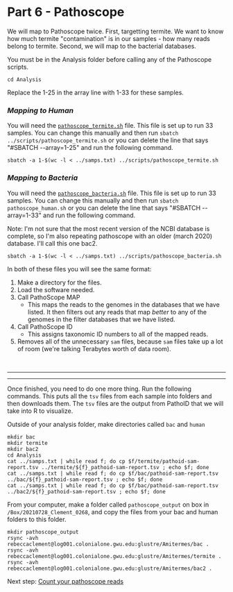 # Part 6 - Pathoscope

We will map to Pathoscope twice. First, targetting termite. We want to know how much termite "contamination" is in our samples - how many reads belong to termite. Second, we will map to the bacterial databases.

You must be in the Analysis folder before calling any of the Pathoscope scripts.
```
cd Analysis
```
Replace the 1-25 in the array line with 1-33 for these samples.
### **_Mapping to Human_**
You will need the [`pathoscope_termite.sh`](scripts/pathoscope_termite.sh) file. This file is set up to run 33 samples. You can change this manually and then run `sbatch ../scripts/pathoscope_termite.sh` or you can delete the line that says "#SBATCH --array=1-25" and run the following command.

```
sbatch -a 1-$(wc -l < ../samps.txt) ../scripts/pathoscope_termite.sh
```

### **_Mapping to Bacteria_**
You will need the [`pathoscope_bacteria.sh`](pathoscope_bacteria.sh) file.
This file is set up to run 33 samples. You can change this manually and then run `sbatch pathoscope_human.sh` or you can delete the line that says "#SBATCH --array=1-33" and run the following command.

Note: I'm not sure that the most recent version of the NCBI database is complete, so I'm also repeating pathoscope with an older (march 2020) database. I'll call this one bac2.
```
sbatch -a 1-$(wc -l < ../samps.txt) ../scripts/pathoscope_bacteria.sh
```

In both of these files you will see the same format:
1. Make a directory for the files.
2. Load the software needed.
3. Call PathoScope MAP
    - This maps the reads to the genomes in the databases that we have listed. It then filters out any reads that map *better* to any of the genomes in the filter databases that we have listed.
4. Call PathoScope ID
    - This assigns taxonomic ID numbers to all of the mapped reads.
5. Removes all of the unnecessary `sam` files, because `sam` files take up a lot of room (we're talking Terabytes worth of data room).

<br />

---
---

Once finished, you need to do one more thing. 
Run the following commands. This puts all the `tsv` files from each sample into folders and then downloads them. The `tsv` files are the output from PathoID that we will take into R to visualize.

Outside of your analysis folder, make directories called `bac` and `human`
```
mkdir bac
mkdir termite
mkdir bac2
cd Analysis
cat ../samps.txt | while read f; do cp $f/termite/pathoid-sam-report.tsv ../termite/${f}_pathoid-sam-report.tsv ; echo $f; done
cat ../samps.txt | while read f; do cp $f/bac/pathoid-sam-report.tsv ../bac/${f}_pathoid-sam-report.tsv ; echo $f; done
cat ../samps.txt | while read f; do cp $f/bac/pathoid-sam-report.tsv ../bac2/${f}_pathoid-sam-report.tsv ; echo $f; done
```
From your computer, make a folder called `pathoscope_output` on box in `/Box/20210728_Clement_0268`, and copy the files from your bac and human folders to this folder.
```
mkdir pathoscope_output
rsync -avh rebeccaclement@log001.colonialone.gwu.edu:glustre/Amitermes/bac .
rsync -avh rebeccaclement@log001.colonialone.gwu.edu:glustre/Amitermes/termite .
rsync -avh rebeccaclement@log001.colonialone.gwu.edu:glustre/Amitermes/bac2 .
```
>

Next step: [Count your pathoscope reads](count_ps_reads.md) 
